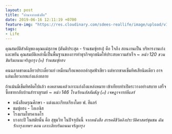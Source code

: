 ```yaml
---
layout: post
title: "อ่านจากหนังสือ"
date: 2019-06-16 12:11:19 +0700
feature-img: "https://res.cloudinary.com/sdees-reallife/image/upload/v1560349213/IMG_25620612_211222.jpg"
tags:
- Life
---
```

คุณสมบัติสำคัญของคุณแม่สุภาพ (ตันติประสุต - ร้านชมซุ่ยฮง) คือ ใจภึง สอนงานเป็น บริหารงานเก่ง และขยัน คุณสมบัติเหล่านี้เป็นพื้นฐานของการทำธุรกิจทุกชนิดให้ประสบความสำเร็จ ~ *หน้า 120 ชวนชิมริมถนนเจริญกรุง (๒) ร้านชมซุ่ยฮง*

คนฉลาดขาดเฉลียวประเดี๋ยวแย่ เหมือนเรือแพออกค้าสุดฟ้าเขียว แต่หากขาดเข็มทิศเสียนิดเดียว อาจแล่นเลี้ยวเกยแก่งแล่งทลาย

ถ้าแม้นมีเข็มทิศติดไปแล้ว คงคลาดแคล้วเกาะแก่งถึงแหล่งหมาย เข้าเทียบท่าเปิดระวางอย่างสบาย เสร็จซื้อขายกลับบ้านสำราญรมย์ ~ *หน้า 146 โรงเรียนอัสสัมชัญ (๓) เจษฎาจารย์ฮีแลร์*

<i class="fa fa-child" style="color:plum"></i>

- หนังสือดรุณศึกษา - แต่งและเรียบเรียงโดย ฟ. ฮีแลร์
- ชมซุ่ยฮง - โอเอซิส
- โรงแรมโทรคาเดโร
- บางกะปิ ในสมัยนั้น คือ สุขุมวิท ในปัจจุบันนี้
*จากหนังสือ สารคดีชีวิตอิงประวัติศาสตร์ชุมชน ฉันรักกรุงเทพฯ ตอน เลาะเลียบริมถนนเจริญกรุง*
